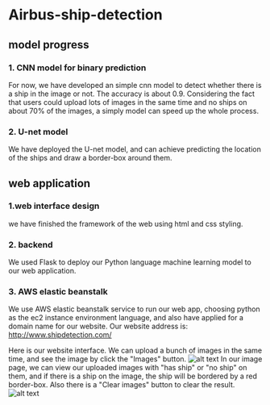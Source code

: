 # Airbus-ship-detection

## model progress
### 1. CNN model for binary prediction
For now, we have developed an simple cnn model to detect whether there is a ship in the image or not. The accuracy is about 0.9. Considering the fact that users could upload lots of images in the same time and no ships on about 70% of the images, a simply model can speed up the whole process.
### 2. U-net model
We have deployed the U-net model, and can achieve predicting the location of the ships and draw a border-box around them.


## web application
### 1.web interface design
we have finished the framework of the web using html and css styling. 
### 2. backend
We used Flask to deploy our Python language machine learning model to our web application.
### 3. AWS elastic beanstalk
We use AWS elastic beanstalk service to run our web app, choosing python as the ec2 instance environment language, and also have applied for a domain name for our website. Our website address is: http://www.shipdetection.com/

Here is our website interface. We can upload a bunch of images in the same time, and see the image by click the "Images" button.
![alt text](https://user-images.githubusercontent.com/43448232/49178208-267b0e00-f31d-11e8-8ca1-e58a8a929d33.png)
In our image page, we can view our uploaded images with "has ship" or "no ship" on them, and if there is a ship on the image, the ship will be bordered by a red border-box. Also there is a "Clear images" button to clear the result.
![alt text](https://user-images.githubusercontent.com/43448232/49178241-3c88ce80-f31d-11e8-8751-c0d8d182132f.png)
